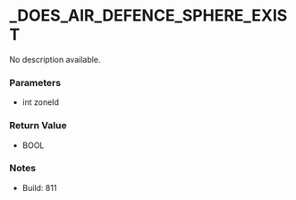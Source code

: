 # _DOES_AIR_DEFENCE_SPHERE_EXIST

No description available.

### Parameters
* int zoneId

### Return Value
* BOOL

### Notes
* Build: 811

